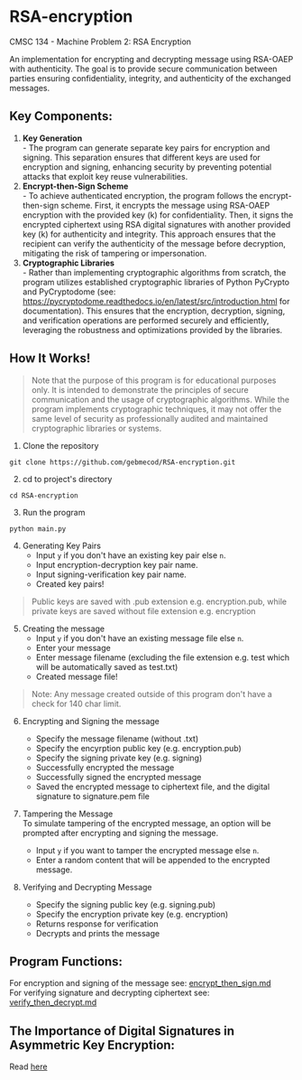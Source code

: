 # RSA-encryption
CMSC 134 - Machine Problem 2: RSA Encryption

An implementation for encrypting and decrypting message using RSA-OAEP with authenticity. The goal is to provide secure communication between parties ensuring confidentiality, integrity, and authenticity of the exchanged messages.

Key Components:  
---
1. **Key Generation**  
            - The program can generate separate key pairs for encryption and signing. This separation ensures that different keys are used for encryption and signing, enhancing security by preventing potential attacks that exploit key reuse vulnerabilities.
2. **Encrypt-then-Sign Scheme**  
            - To achieve authenticated encryption, the program follows the encrypt-then-sign scheme. First, it encrypts the message using RSA-OAEP encryption with the provided key (k) for confidentiality. Then, it signs the encrypted ciphertext using RSA digital signatures with another provided key (k) for authenticity and integrity. This approach ensures that the recipient can verify the authenticity of the message before decryption, mitigating the risk of tampering or impersonation.
3. **Cryptographic Libraries**  
            - Rather than implementing cryptographic algorithms from scratch, the program utilizes established cryptographic libraries of Python PyCrypto and PyCryptodome (see: https://pycryptodome.readthedocs.io/en/latest/src/introduction.html for documentation). This ensures that the encryption, decryption, signing, and verification operations are performed securely and efficiently, leveraging the robustness and optimizations provided by the libraries.

How It Works!
---
> Note that the purpose of this program is for educational purposes only. It is intended to demonstrate the principles of secure communication and the usage of cryptographic algorithms. While the program implements cryptographic techniques, it may not offer the same level of security as professionally audited and maintained cryptographic libraries or systems.

1. Clone the repository  
``` 
git clone https://github.com/gebmecod/RSA-encryption.git 
```
2. cd to project's directory
``` 
cd RSA-encryption
```
3. Run the program
```
python main.py
```
4. Generating Key Pairs  
    - Input `y` if you don't have an existing key pair else `n`.  
    - Input encryption-decryption key pair name.  
    - Input signing-verification key pair name.
    - Created key pairs!
> Public keys are saved with .pub extension e.g. encryption.pub, while private keys are saved without file extension e.g. encryption
5. Creating the message  
    - Input `y` if you don't have an existing message file else `n`.  
    - Enter your message  
    - Enter message filename (excluding the file extension e.g. test which will be automatically saved as test.txt)    
    - Created message file!  
> Note: Any message created outside of this program don't have a check for 140 char limit.

6. Encrypting and Signing the message  
    - Specify the message filename (without .txt)  
    - Specify the encyrption public key (e.g. encryption.pub)  
    - Specify the signing private key (e.g. signing)  
    - Successfully encrypted the message  
    - Successfully signed the encrypted message  
    - Saved the encrypted message to ciphertext file, and the digital signature to signature.pem file

7. Tampering the Message  
To simulate tampering of the encrypted message, an option will be prompted after encrypting and signing the message.  
    - Input `y` if you want to tamper the encrypted message else `n`.  
    - Enter a random content that will be appended to the encrypted message.

8. Verifying and Decrypting Message  
    - Specify the signing public key (e.g. signing.pub)
    - Specify the encryption private key (e.g. encryption)
    - Returns response for verification
    - Decrypts and prints the message

Program Functions:
--
For encryption and signing of the message see: [encrypt_then_sign.md](https://github.com/gebmecod/RSA-encryption/blob/main/docs/encrypt_then_sign.md)  
For verifying signature and decrypting ciphertext see: [verify_then_decrypt.md](https://github.com/gebmecod/RSA-encryption/blob/main/docs/verify_then_decrypt.md)  

The Importance of Digital Signatures in Asymmetric Key Encryption:
--
Read [here](https://hackmd.io/@gebmecod/rsa-encryption)
